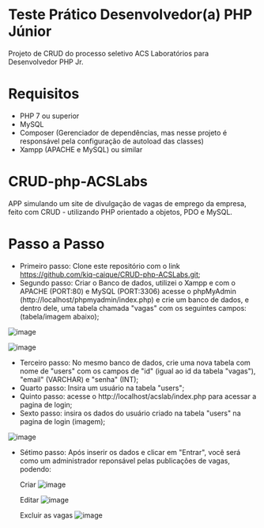 # Teste Prático Desenvolvedor(a) PHP Júnior
Projeto de CRUD do processo seletivo ACS Laboratórios para Desenvolvedor PHP Jr.

# Requisitos
 - PHP 7 ou superior
 - MySQL 
 - Composer (Gerenciador de dependências, mas nesse projeto é responsável pela configuração de autoload das classes)
 - Xampp (APACHE e MySQL) ou similar

# CRUD-php-ACSLabs
 APP simulando um site de divulgação de vagas de emprego da empresa, feito com CRUD - utilizando PHP orientado a objetos, PDO e MySQL.

# Passo a Passo
- Primeiro passo: Clone este repositório com o link https://github.com/kiq-caique/CRUD-php-ACSLabs.git;
- Segundo passo: Criar o Banco de dados, utilizei o Xampp e com o APACHE (PORT:80) e MySQL (PORT:3306) acesse o phpMyAdmin (http://localhost/phpmyadmin/index.php)
e crie um banco de dados, e dentro dele, uma tabela chamada "vagas" com os seguintes campos: (tabela/imagem abaixo);


![image](https://user-images.githubusercontent.com/96061515/233449049-96c6768e-a63e-48cf-98b3-f09654a1e644.png)                                        

![image](https://user-images.githubusercontent.com/96061515/233446192-87e88ded-846b-4683-a7b9-b9f877798ede.png)


- Terceiro passo: No mesmo banco de dados, crie uma nova tabela com nome de "users" com os campos de "id" (igual ao id da tabela "vagas"), "email" (VARCHAR) e "senha" (INT);
- Quarto passo: Insira um usuário na tabela "users";
- Quinto passo: acesse o http://localhost/acslab/index.php para acessar a pagina de login;
- Sexto passo: insira os dados do usuário criado na tabela "users" na pagina de login (imagem);

![image](https://user-images.githubusercontent.com/96061515/233451853-02f33eae-fd93-426a-92f6-de225c24e4f3.png)

- Sétimo passo: Após inserir os dados e clicar em "Entrar", você será como um administrador reponsável pelas publicações de vagas, podendo:
  
  Criar 
  ![image](https://user-images.githubusercontent.com/96061515/233452152-3db985ad-728f-4041-b758-b47f93508890.png)

  Editar
  ![image](https://user-images.githubusercontent.com/96061515/233453257-e947de0c-a956-4629-8497-7adb2445a11c.png)
  
  Excluir as vagas
  ![image](https://user-images.githubusercontent.com/96061515/233453641-34642a48-b7e5-43cc-b843-d056fd87a6ee.png)





